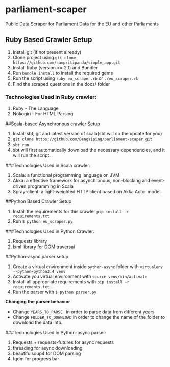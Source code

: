 # parliament-scaper

Public Data Scraper for Parliament Data for the EU and other Parliaments

## Ruby Based Crawler Setup
1. Install git (if not present already)
2. Clone project using `git clone https://github.com/sampritipanda/simple_app.git`
3. Install Ruby (version >= 2.1) and Bundler
4. Run `bundle install` to install the required gems
5. Run the script using `ruby eu_scraper.rb` or `./eu_scraper.rb`
6. Find the scraped questions in the docs/ folder

### Technologies Used in Ruby crawler:
1. Ruby - The Language
2. Nokogiri - For HTML Parsing

##Scala-based Asynchronous crawler Setup
1. Install sbt, git and latest version of scala(sbt will do the update for you)
2. ```git clone https://github.com/DengYiping/parliament-scaper.git```
3. ```sbt run```
4. sbt will first automatically download the necessary dependencies, and it will run the script.

###Technologies Used in Scala crawler:
1. Scala: a functional programming language on JVM
2. Akka: a effective framework for asynchronous, non-blocking and event-driven programming in Scala
3. Spray-client: a light-weighted HTTP client based on Akka Actor model.

##Python Based Crawler Setup
1. Install the requirements for this crawler `pip install -r requirements.txt`
2. Run `$ python eu_scraper.py`

###Technologies Used in Python Crawler:
1. Requests library
2. lxml library for DOM traversal

##Python-async parser setup

 1. Create a virtual environment inside `python-async` folder with
    `virtualenv --python=python3.4 venv`
 2. Activate you virtual environment with `source venv/bin/activate`
 3. Install all appropriate requirements with `pip install -r
    requirements.txt`
 4. Run the parser with `$ python parser.py`

**Changing the parser behavior**

 - Change `YEARS_TO_PARSE `  in order to parse data from different years
 - Change `FOLDER_TO_DOWNLOAD` in order to change the name of the folder to download the data into.

###Technologies Used in Python-async parser:
1. Requests + requests-futures for async requests
2. threading for async downloading
3. beautifulsoup4 for DOM parsing
4. tqdm for progress bar